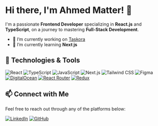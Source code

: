 # Hi there, I'm Ahmed Matter! 👋
I'm a passionate **Frontend Developer** specializing in **React.js** and **TypeScript**, on a journey to mastering **Full-Stack Development**.

- 🔭 I’m currently working on [Taskora](https://github.com/amatter23/Taskora)
- 🌱 I’m currently learning **Next js**

## 🔧 Technologies & Tools
![React](https://img.shields.io/badge/-React-61DAFB?style=flat&logo=react&logoColor=white)
![TypeScript](https://img.shields.io/badge/-TypeScript-007ACC?style=flat&logo=typescript&logoColor=white)
![JavaScript](https://img.shields.io/badge/-JavaScript-F7DF1E?style=flat&logo=javascript&logoColor=black)
![Next.js](https://img.shields.io/badge/-Next.js-000000?style=flat&logo=next.js&logoColor=white)
![Tailwind CSS](https://img.shields.io/badge/-Tailwind_CSS-38B2AC?style=flat&logo=tailwind-css&logoColor=white)
![Figma](https://img.shields.io/badge/-Figma-F24E1E?style=flat&logo=figma&logoColor=white) [![DigitalOcean](https://img.shields.io/badge/DigitalOcean-%230167ff.svg?logo=digitalOcean&logoColor=white)](#) [![React Router](https://img.shields.io/badge/React_Router-CA4245?logo=react-router&logoColor=white)](#) [![Redux](https://img.shields.io/badge/Redux-764ABC?logo=redux&logoColor=fff)](#)

## 📫 Connect with Me

Feel free to reach out through any of the platforms below:

[![LinkedIn](https://img.shields.io/badge/-LinkedIn-0077B5?style=flat&logo=linkedin&logoColor=white)](https://www.linkedin.com/in/ahmedmatter23/)
[![GitHub](https://img.shields.io/badge/-GitHub-181717?style=flat&logo=github&logoColor=white)](https://github.com/amatter23)
